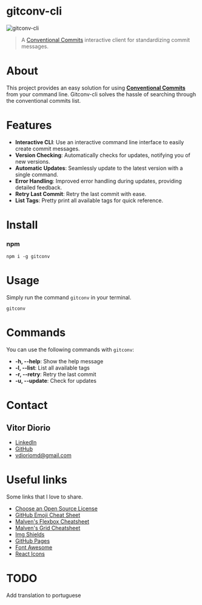 # gitconv-cli

![gitconv-cli](https://media0.giphy.com/media/R6DsOlxjgVJhhurYr5/giphy.gif?cid=790b76112b7c084f996a3bee291cf11159c8a401cf21bda4&rid=giphy.gif&ct=g)

> A [Conventional Commits](https://www.conventionalcommits.org/en/v1.0.0/) interactive client for standardizing commit messages.

# About

This project provides an easy solution for using [**Conventional Commits**](https://www.conventionalcommits.org/en/v1.0.0/) from your command line. Gitconv-cli solves the hassle of searching through the conventional commits list.

# Features

- **Interactive CLI**: Use an interactive command line interface to easily create commit messages.
- **Version Checking**: Automatically checks for updates, notifying you of new versions.
- **Automatic Updates**: Seamlessly update to the latest version with a single command.
- **Error Handling**: Improved error handling during updates, providing detailed feedback.
- **Retry Last Commit**: Retry the last commit with ease.
- **List Tags**: Pretty print all available tags for quick reference.

# Install

### npm

```
npm i -g gitconv
```

# Usage

Simply run the command `gitconv` in your terminal.

```
gitconv
```

# Commands

You can use the following commands with `gitconv`:

- **-h, --help**: Show the help message
- **-l, --list**: List all available tags
- **-r, --retry**: Retry the last commit
- **-u, --update**: Check for updates

# Contact

## Vitor Diorio

- [LinkedIn](https://www.linkedin.com/in/vitordiorio/)
- [GitHub](https://github.com/vdiorio)
- vdioriomd@gmail.com

# Useful links

Some links that I love to share.

- [Choose an Open Source License](https://choosealicense.com)
- [GitHub Emoji Cheat Sheet](https://www.webpagefx.com/tools/emoji-cheat-sheet)
- [Malven's Flexbox Cheatsheet](https://flexbox.malven.co/)
- [Malven's Grid Cheatsheet](https://grid.malven.co/)
- [Img Shields](https://shields.io)
- [GitHub Pages](https://pages.github.com)
- [Font Awesome](https://fontawesome.com)
- [React Icons](https://react-icons.github.io/react-icons/search)

# TODO

Add translation to portuguese
